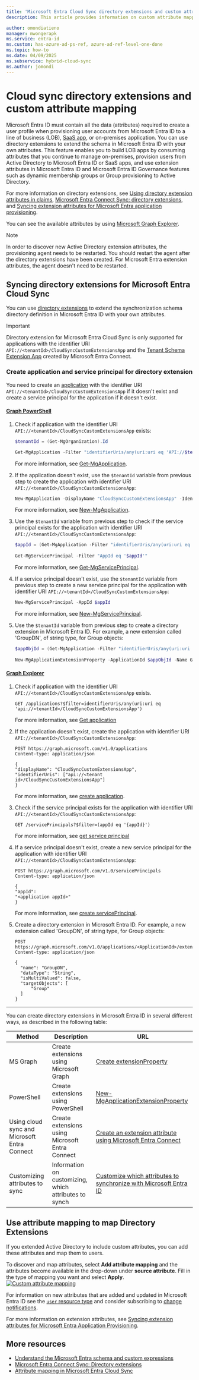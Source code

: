 ```yaml
---
title: 'Microsoft Entra Cloud Sync directory extensions and custom attribute mapping'
description: This article provides information on custom attribute mapping in cloud sync.

author: omondiatieno
manager: mwongerapk
ms.service: entra-id
ms.custom: has-azure-ad-ps-ref, azure-ad-ref-level-one-done
ms.topic: how-to
ms.date: 04/09/2025
ms.subservice: hybrid-cloud-sync
ms.author: jomondi
---
```


# Cloud sync directory extensions and custom attribute mapping

Microsoft Entra ID must contain all the data (attributes) required to create a user profile when provisioning user accounts from Microsoft Entra ID to a line of business (LOB), [SaaS app](~/identity/saas-apps/tutorial-list.md), or on-premises application. You can use directory extensions to extend the schema in Microsoft Entra ID with your own attributes. This feature enables you to build LOB apps by consuming attributes that you continue to manage on-premises, provision users from Active Directory to Microsoft Entra ID or SaaS apps, and use extension attributes in Microsoft Entra ID and Microsoft Entra ID Governance features such as dynamic membership groups or Group provisioning to Active Directory.

For more information on directory extensions, see [Using directory extension attributes in claims](../../../identity-platform/schema-extensions.md), [Microsoft Entra Connect Sync: directory extensions](~/identity/hybrid/connect/how-to-connect-sync-feature-directory-extensions.md), and [Syncing extension attributes for Microsoft Entra application provisioning](~/identity/app-provisioning/user-provisioning-sync-attributes-for-mapping.md).

You can see the available attributes by using [Microsoft Graph Explorer](https://developer.microsoft.com/graph/graph-explorer).

>[!NOTE]
> In order to discover new Active Directory extension attributes, the provisioning agent needs to be restarted. You should restart the agent after the directory extensions have been created. For Microsoft Entra extension attributes, the agent doesn't need to be restarted.
 
<a name='syncing-directory-extensions-for-azure-active-directory-connect-cloud-sync-'></a>

## Syncing directory extensions for Microsoft Entra Cloud Sync 

You can use [directory extensions](/graph/api/resources/extensionproperty?view=graph-rest-1.0&preserve-view=true) to extend the synchronization schema directory definition in Microsoft Entra ID with your own attributes. 

>[!Important]
> Directory extension for Microsoft Entra Cloud Sync is only supported for applications with the identifier URI `API://<tenantId>/CloudSyncCustomExtensionsApp` and the [Tenant Schema Extension App](../connect/how-to-connect-sync-feature-directory-extensions.md#configuration-changes-in-azure-ad-made-by-the-wizard) created by Microsoft Entra Connect.

### Create application and service principal for directory extension 

You need to create an [application](/graph/api/resources/application) with the identifier URI `API://<tenantId>/CloudSyncCustomExtensionsApp` if it doesn't exist and create a service principal for the application if it doesn't exist. 

#### [**Graph PowerShell**](#tab/ps)

1. Check if application with the identifier URI `API://<tenantId>/CloudSyncCustomExtensionsApp` exists:

   ```powershell
   $tenantId = (Get-MgOrganization).Id

   Get-MgApplication -Filter "identifierUris/any(uri:uri eq 'API://$tenantId/CloudSyncCustomExtensionsApp')"
   ```

   For more information, see [Get-MgApplication](/powershell/module/microsoft.graph.applications/get-mgapplication).

1. If the application doesn't exist, use the `$tenantId` variable from previous step to create the application with identifier URI `API://<tenantId>/CloudSyncCustomExtensionsApp`:

   ```powershell
   New-MgApplication -DisplayName "CloudSyncCustomExtensionsApp" -IdentifierUris "API://$tenantId/CloudSyncCustomExtensionsApp"
   ```

   For more information, see [New-MgApplication](/powershell/module/microsoft.graph.applications/new-mgapplication).
 
1. Use the `$tenantId` variable from previous step to check if the service principal exists for the application with identifier URI `API://<tenantId>/CloudSyncCustomExtensionsApp`:

   ```powershell
   $appId = (Get-MgApplication -Filter "identifierUris/any(uri:uri eq 'API://$tenantId/CloudSyncCustomExtensionsApp')").AppId
     
   Get-MgServicePrincipal -Filter "AppId eq '$appId'"
   ```

   For more information, see [Get-MgServicePrincipal](/powershell/module/microsoft.graph.applications/get-mgserviceprincipal).

1. If a service principal doesn't exist, use the `$tenantId` variable from previous step to create a new service principal for the application with identifier URI `API://<tenantId>/CloudSyncCustomExtensionsApp`:

   ```powershell     
   New-MgServicePrincipal -AppId $appId
   ```

   For more information, see [New-MgServicePrincipal](/powershell/module/microsoft.graph.applications/new-mgserviceprincipal).

1. Use the `$tenantId` variable from previous step to create a directory extension in Microsoft Entra ID. For example, a new extension called 'GroupDN', of string type, for Group objects:

   ```powershell     
   $appObjId = (Get-MgApplication -Filter "identifierUris/any(uri:uri eq 'API://$tenantId/CloudSyncCustomExtensionsApp')").Id
     
   New-MgApplicationExtensionProperty -ApplicationId $appObjId -Name GroupDN -DataType String -TargetObjects Group
   ```

#### [**Graph Explorer**](#tab/ge)
 
1. Check if application with the identifier URI `API://<tenantId>/CloudSyncCustomExtensionsApp` exists.

   ```https
   GET /applications?$filter=identifierUris/any(uri:uri eq 'api://<tenantId>/CloudSyncCustomExtensionsApp')
   ```

   For more information, see [Get application](/graph/api/application-get?view=graph-rest-1.0&tabs=http&preserve-view=true)
     
1. If the application doesn't exist, create the application with identifier URI `API://<tenantId>/CloudSyncCustomExtensionsApp`:

   ```https
   POST https://graph.microsoft.com/v1.0/applications
   Content-type: application/json

   {
   "displayName": "CloudSyncCustomExtensionsApp",
   "identifierUris": ["api://<tenant id>/CloudSyncCustomExtensionsApp"]
   }
   ```
   
   For more information, see [create application](/graph/api/application-post-applications?view=graph-rest-1.0&tabs=http&preserve-view=true).

1. Check if the service principal exists for the application with identifier URI `API://<tenantId>/CloudSyncCustomExtensionsApp`:

   ```
   GET /servicePrincipals?$filter=(appId eq '{appId}')
   ```
   For more information, see [get service principal](/graph/api/serviceprincipal-get?view=graph-rest-1.0&tabs=http&preserve-view=true)

1. If a service principal doesn't exist, create a new service principal for the application with identifier URI `API://<tenantId>/CloudSyncCustomExtensionsApp`:

   ```https
   POST https://graph.microsoft.com/v1.0/servicePrincipals
   Content-type: application/json

   {
   "appId": 
   "<application appId>"
   }
   ```

   For more information, see [create servicePrincipal](/graph/api/serviceprincipal-post-serviceprincipals?view=graph-rest-1.0&tabs=http&preserve-view=true).
     
1. Create a directory extension in Microsoft Entra ID. For example, a new extension called 'GroupDN', of string type, for Group objects:

   ```https
   POST https://graph.microsoft.com/v1.0/applications/<ApplicationId>/extensionProperties
   Content-type: application/json
     
   {
     "name": "GroupDN",
     "dataType": "String",
     "isMultiValued": false,
     "targetObjects": [
         "Group"
     ]
   }    
   ```

---

You can create directory extensions in Microsoft Entra ID in several different ways, as described in the following table:

|Method|Description|URL|
|-----|-----|-----|
|MS Graph|Create extensions using Microsoft Graph|[Create extensionProperty](/graph/api/application-post-extensionproperty?view=graph-rest-1.0&tabs=http&preserve-view=true)|
|PowerShell|Create extensions using PowerShell|[New-MgApplicationExtensionProperty](/powershell/module/microsoft.graph.applications/new-mgapplicationextensionproperty)| 
Using cloud sync and Microsoft Entra Connect|Create extensions using Microsoft Entra Connect|[Create an extension attribute using Microsoft Entra Connect](../../app-provisioning/user-provisioning-sync-attributes-for-mapping.md#create-an-extension-attribute-using-azure-ad-connect)|
|Customizing attributes to sync|Information on customizing, which attributes to synch|[Customize which attributes to synchronize with Microsoft Entra ID](../connect/how-to-connect-sync-feature-directory-extensions.md#select-which-attributes-to-synchronize-with-microsoft-entra-id)



## Use attribute mapping to map Directory Extensions
If you extended Active Directory to include custom attributes, you can add these attributes and map them to users.  

To discover and map attributes, select **Add attribute mapping** and the attributes become available in the drop-down under **source attribute**. Fill in the type of mapping you want and select **Apply**.
 [![Custom attribute mapping](media/custom-attribute-mapping/schema-1.png)](media/custom-attribute-mapping/schema-1.png#lightbox)

For information on new attributes that are added and updated in Microsoft Entra ID see the [`user` resource type](/graph/api/resources/user?view=graph-rest-1.0#properties&preserve-view=true) and consider subscribing to [change notifications](/graph/change-notifications-overview).

For more information on extension attributes, see [Syncing extension attributes for Microsoft Entra Application Provisioning](../../app-provisioning/user-provisioning-sync-attributes-for-mapping.md).

## More resources

- [Understand the Microsoft Entra schema and custom expressions](concept-attributes.md)
- [Microsoft Entra Connect Sync: Directory extensions](../connect/how-to-connect-sync-feature-directory-extensions.md)
- [Attribute mapping in Microsoft Entra Cloud Sync](how-to-attribute-mapping.md)
